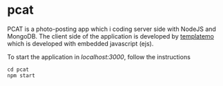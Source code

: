 # pcat

PCAT is a photo-posting app which i coding server side with NodeJS and MongoDB. The client side of the application is developed by [templatemo](https://templatemo.com/tm-552-video-catalog) which is developed with embedded javascript (ejs).

To start the application in <i>localhost:3000</i>, follow the instructions

```
cd pcat
npm start
```
